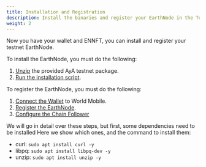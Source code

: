 ```yaml
---
title: Installation and Registration
description: Install the binaries and register your EarthNode in the Testnet
weight: 2
---
```


Now you have your wallet and ENNFT, you can install and register your testnet EarthNode.

To install the EarthNode, you must do the following:
1. [Unzip](/earth-node/5-joining-the-testnet/2-install-and-register/1-unzip-the-package) the provided AyA testnet package.
2. [Run the installation script](/earth-node/5-joining-the-testnet/2-install-and-register/2-run-installation-script).

To register the EarthNode, you must do the following:
1. [Connect the Wallet](/earth-node/5-joining-the-testnet/2-install-and-register/3-connect-wallet) to World Mobile.
2. [Register the EarthNode](/earth-node/5-joining-the-testnet/2-install-and-register/4-register-earthnode).
3. [Configure the Chain Follower](/earth-node/5-joining-the-testnet/2-install-and-register/7-cardano-chain-follower-configuration)

We will go in detail over these steps, but first, some dependencies need to be installed
Here we show which ones, and the command to install them:
* curl: `sudo apt install curl -y`
* libpq: `sudo apt install libpq-dev -y`
* unzip: `sudo apt install unzip -y`
